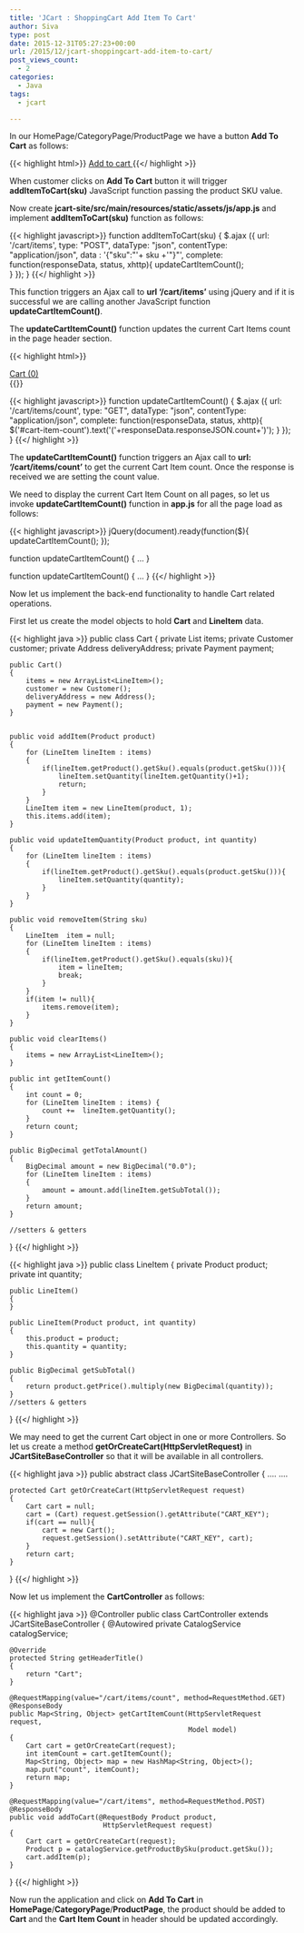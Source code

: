 ```yaml
---
title: 'JCart : ShoppingCart Add Item To Cart'
author: Siva
type: post
date: 2015-12-31T05:27:23+00:00
url: /2015/12/jcart-shoppingcart-add-item-to-cart/
post_views_count:
  - 2
categories:
  - Java
tags:
  - jcart

---
```

In our HomePage/CategoryPage/ProductPage we have a button **Add To Cart** as follows:

{{< highlight html>}}
<a class="add_to_cart_button" data-quantity="1" 
    data-product_sku="" data-product_id="70" 
	rel="nofollow" href="#"
	th:onclick="'javascript:addItemToCart(\'' + ${product.sku} + '\');'">
	    Add to cart
</a>
{{</ highlight >}}

When customer clicks on **Add To Cart** button it will trigger **addItemToCart(sku)** JavaScript function passing the product SKU value.

Now create **jcart-site/src/main/resources/static/assets/js/app.js** and implement **addItemToCart(sku)** function as follows:

{{< highlight javascript>}}
function addItemToCart(sku)
{
	$.ajax ({ 
		url: '/cart/items', 
		type: "POST", 
		dataType: "json",
		contentType: "application/json",
		data : '{"sku":"'+ sku +'"}"',
		complete: function(responseData, status, xhttp){
			updateCartItemCount();			
		}
	}); 
}
{{</ highlight >}}

This function triggers an Ajax call to **url &#8216;/cart/items&#8217;** using jQuery and if it is successful we are calling another JavaScript function **updateCartItemCount()**.

The **updateCartItemCount()** function updates the current Cart Items count in the page header section.

{{< highlight html>}}
<div class="shopping-item">
	<a href="#" th:href="@{/cart}">Cart <i class="fa fa-shopping-cart"></i> 
	<span id="cart-item-count" class="product-count">(0)</span></a>
</div>
{{</ highlight >}}

{{< highlight javascript>}}
function updateCartItemCount()
{
	$.ajax ({ 
		url: '/cart/items/count', 
		type: "GET", 
		dataType: "json",
		contentType: "application/json",
		complete: function(responseData, status, xhttp){ 
			$('#cart-item-count').text('('+responseData.responseJSON.count+')');
		}
	});
}
{{</ highlight >}}

The **updateCartItemCount()** function triggers an Ajax call to **url: &#8216;/cart/items/count&#8217;** to get the current Cart Item count. Once the response is received we are setting the count value.

We need to display the current Cart Item Count on all pages, so let us invoke **updateCartItemCount()** function in **app.js** for all the page load as follows:

{{< highlight javascript>}}
jQuery(document).ready(function($){
	updateCartItemCount();
});

function updateCartItemCount()
{
	...
}

function updateCartItemCount()
{
	...
}
{{</ highlight >}}

Now let us implement the back-end functionality to handle Cart related operations.

First let us create the model objects to hold **Cart** and **LineItem** data.

{{< highlight java >}}
public class Cart
{
	private List<LineItem> items;
	private Customer customer;
	private Address deliveryAddress;
	private Payment payment;
	
	public Cart()
	{
		items = new ArrayList<LineItem>();
		customer = new Customer();
		deliveryAddress = new Address();
		payment = new Payment();
	}
	

	public void addItem(Product product)
	{
		for (LineItem lineItem : items)
		{
			if(lineItem.getProduct().getSku().equals(product.getSku())){
				lineItem.setQuantity(lineItem.getQuantity()+1);
				return;
			}
		}
		LineItem item = new LineItem(product, 1);
		this.items.add(item);		
	}
	
	public void updateItemQuantity(Product product, int quantity)
	{
		for (LineItem lineItem : items)
		{
			if(lineItem.getProduct().getSku().equals(product.getSku())){
				lineItem.setQuantity(quantity);
			}
		}
	}
	
	public void removeItem(String sku)
	{
		LineItem  item = null;
		for (LineItem lineItem : items)
		{
			if(lineItem.getProduct().getSku().equals(sku)){
				item = lineItem;
				break;
			}
		}
		if(item != null){
			items.remove(item);
		}
	}
	
	public void clearItems()
	{
		items = new ArrayList<LineItem>();
	}
	
	public int getItemCount()
	{
		int count = 0;
		for (LineItem lineItem : items) {
			count +=  lineItem.getQuantity();
		}
		return count;
	}
		
	public BigDecimal getTotalAmount()
	{
		BigDecimal amount = new BigDecimal("0.0");
		for (LineItem lineItem : items)
		{
			amount = amount.add(lineItem.getSubTotal());
		}
		return amount;
	}
	
	//setters & getters
	
}
{{</ highlight >}}

{{< highlight java >}}
public class LineItem
{
	private Product product;
	private int quantity;
	
	public LineItem()
	{
	}
	
	public LineItem(Product product, int quantity)
	{
		this.product = product;
		this.quantity = quantity;
	}

	public BigDecimal getSubTotal()
	{
		return product.getPrice().multiply(new BigDecimal(quantity));
	}
	//setters & getters
}
{{</ highlight >}}

We may need to get the current Cart object in one or more Controllers. So let us create a method **getOrCreateCart(HttpServletRequest)** in **JCartSiteBaseController** so that it will be available in all controllers.

{{< highlight java >}}
public abstract class JCartSiteBaseController
{
	....
	....
	
	protected Cart getOrCreateCart(HttpServletRequest request)
	{
		Cart cart = null;
		cart = (Cart) request.getSession().getAttribute("CART_KEY");
		if(cart == null){
			cart = new Cart();
			request.getSession().setAttribute("CART_KEY", cart);
		}
		return cart;
	}
}
{{</ highlight >}}

Now let us implement the **CartController** as follows:

{{< highlight java >}}
@Controller
public class CartController extends JCartSiteBaseController
{
	@Autowired
	private CatalogService catalogService;
	
	@Override
	protected String getHeaderTitle()
	{
		return "Cart";
	}
		
	@RequestMapping(value="/cart/items/count", method=RequestMethod.GET)
	@ResponseBody
	public Map<String, Object> getCartItemCount(HttpServletRequest request, 
	                                            Model model)
	{
		Cart cart = getOrCreateCart(request);
		int itemCount = cart.getItemCount();
		Map<String, Object> map = new HashMap<String, Object>();
		map.put("count", itemCount);
		return map;
	}
		
	@RequestMapping(value="/cart/items", method=RequestMethod.POST)
	@ResponseBody
	public void addToCart(@RequestBody Product product, 
	                       HttpServletRequest request)
	{
		Cart cart = getOrCreateCart(request);
		Product p = catalogService.getProductBySku(product.getSku());
		cart.addItem(p);
	}
	
}
{{</ highlight >}}

Now run the application and click on **Add To Cart** in **HomePage**/**CategoryPage**/**ProductPage**, 
the product should be added to **Cart** and the **Cart Item Count** in header should be updated accordingly.
